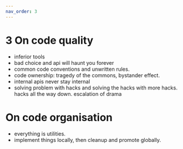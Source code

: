 ```yaml
---
nav_order: 3
---
```


# 3 On code quality

- inferior tools
- bad choice and api will haunt you forever
- common code conventions and unwritten rules.
- code ownership: tragedy of the commons, bystander effect.
- internal apis never stay internal
- solving problem with hacks and solving the hacks with more hacks. hacks all the way down. escalation of drama


# On code organisation

- everything is utilities.
- implement things locally, then cleanup and promote globally.


